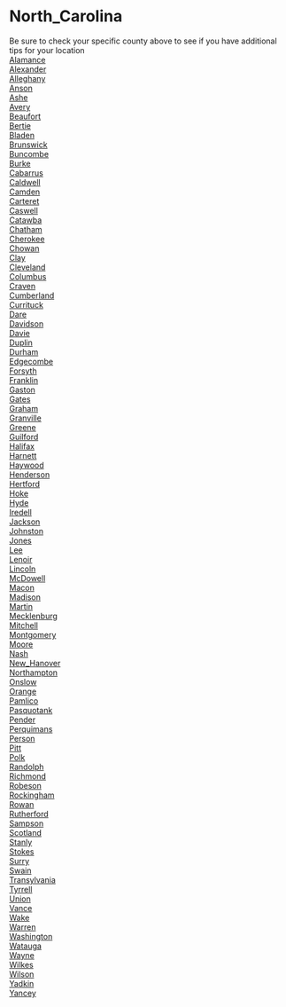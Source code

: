 # North_Carolina
Be sure to check your specific county above to see if you have additional tips for your location\
[Alamance](Alamance.md)\
[Alexander](Alexander.md)\
[Alleghany](Alleghany.md)\
[Anson](Anson.md)\
[Ashe](Ashe.md)\
[Avery](Avery.md)\
[Beaufort](Beaufort.md)\
[Bertie](Bertie.md)\
[Bladen](Bladen.md)\
[Brunswick](Brunswick.md)\
[Buncombe](Buncombe.md)\
[Burke](Burke.md)\
[Cabarrus](Cabarrus.md)\
[Caldwell](Caldwell.md)\
[Camden](Camden.md)\
[Carteret](Carteret.md)\
[Caswell](Caswell.md)\
[Catawba](Catawba.md)\
[Chatham](Chatham.md)\
[Cherokee](Cherokee.md)\
[Chowan](Chowan.md)\
[Clay](Clay.md)\
[Cleveland](Cleveland.md)\
[Columbus](Columbus.md)\
[Craven](Craven.md)\
[Cumberland](Cumberland.md)\
[Currituck](Currituck.md)\
[Dare](Dare.md)\
[Davidson](Davidson.md)\
[Davie](Davie.md)\
[Duplin](Duplin.md)\
[Durham](Durham.md)\
[Edgecombe](Edgecombe.md)\
[Forsyth](Forsyth.md)\
[Franklin](Franklin.md)\
[Gaston](Gaston.md)\
[Gates](Gates.md)\
[Graham](Graham.md)\
[Granville](Granville.md)\
[Greene](Greene.md)\
[Guilford](Guilford.md)\
[Halifax](Halifax.md)\
[Harnett](Harnett.md)\
[Haywood](Haywood.md)\
[Henderson](Henderson.md)\
[Hertford](Hertford.md)\
[Hoke](Hoke.md)\
[Hyde](Hyde.md)\
[Iredell](Iredell.md)\
[Jackson](Jackson.md)\
[Johnston](Johnston.md)\
[Jones](Jones.md)\
[Lee](Lee.md)\
[Lenoir](Lenoir.md)\
[Lincoln](Lincoln.md)\
[McDowell](McDowell.md)\
[Macon](Macon.md)\
[Madison](Madison.md)\
[Martin](Martin.md)\
[Mecklenburg](Mecklenburg.md)\
[Mitchell](Mitchell.md)\
[Montgomery](Montgomery.md)\
[Moore](Moore.md)\
[Nash](Nash.md)\
[New_Hanover](New_Hanover.md)\
[Northampton](Northampton.md)\
[Onslow](Onslow.md)\
[Orange](Orange.md)\
[Pamlico](Pamlico.md)\
[Pasquotank](Pasquotank.md)\
[Pender](Pender.md)\
[Perquimans](Perquimans.md)\
[Person](Person.md)\
[Pitt](Pitt.md)\
[Polk](Polk.md)\
[Randolph](Randolph.md)\
[Richmond](Richmond.md)\
[Robeson](Robeson.md)\
[Rockingham](Rockingham.md)\
[Rowan](Rowan.md)\
[Rutherford](Rutherford.md)\
[Sampson](Sampson.md)\
[Scotland](Scotland.md)\
[Stanly](Stanly.md)\
[Stokes](Stokes.md)\
[Surry](Surry.md)\
[Swain](Swain.md)\
[Transylvania](Transylvania.md)\
[Tyrrell](Tyrrell.md)\
[Union](Union.md)\
[Vance](Vance.md)\
[Wake](Wake.md)\
[Warren](Warren.md)\
[Washington](Washington.md)\
[Watauga](Watauga.md)\
[Wayne](Wayne.md)\
[Wilkes](Wilkes.md)\
[Wilson](Wilson.md)\
[Yadkin](Yadkin.md)\
[Yancey](Yancey.md)